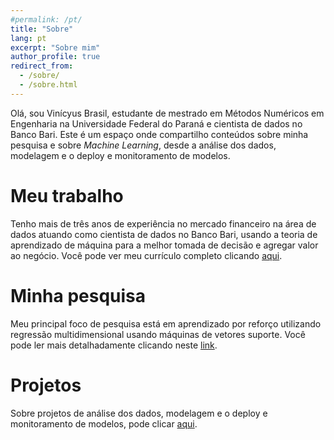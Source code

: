 ```yaml
---
#permalink: /pt/
title: "Sobre"
lang: pt
excerpt: "Sobre mim"
author_profile: true
redirect_from: 
  - /sobre/
  - /sobre.html
---
```

Olá, sou Vinícyus Brasil, estudante de mestrado em Métodos Numéricos em Engenharia na Universidade Federal do Paraná e cientista de dados no Banco Bari. Este é um espaço onde compartilho conteúdos sobre minha pesquisa e sobre <em>Machine Learning</em>, desde a análise dos dados, modelagem e o deploy e monitoramento de modelos. 

Meu trabalho
======
Tenho mais de três anos de experiência no mercado financeiro na área de dados atuando como cientista de dados no Banco Bari, usando a teoria de aprendizado de máquina para a melhor tomada de decisão e agregar valor ao negócio. Você pode ver meu currículo completo clicando [aqui](/cv/).


Minha pesquisa
======
Meu principal foco de pesquisa está em aprendizado por reforço utilizando regressão multidimensional usando máquinas de vetores suporte. Você pode ler mais detalhadamente clicando neste [link](/research/).


Projetos
======
Sobre projetos de análise dos dados, modelagem e o deploy e monitoramento de modelos, pode clicar [aqui](/projects/).
